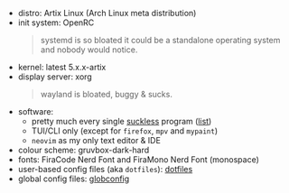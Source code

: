 - distro: Artix Linux (Arch Linux meta distribution)
- init system: OpenRC
	> systemd is so bloated it could be a standalone operating system and nobody would notice.
- kernel: latest 5.x.x-artix
- display server: xorg
	> wayland is bloated, buggy & sucks.
- software:
	- pretty much every single [suckless](https://suckless.org/) program ([list](https://github.com/fr9ncis/suckless/))
	- TUI/CLI only (except for `firefox`, `mpv` and  `mypaint`)
	- `neovim` as my only text editor & IDE
- colour scheme: gruvbox-dark-hard
- fonts: FiraCode Nerd Font and FiraMono Nerd Font (monospace)
- user-based config files (aka `dotfiles`): [dotfiles](https://github.com/fr9ncis/dotfiles/)
- global config files: [globconfig](https://github.com/fr9ncis/globconfig/)

